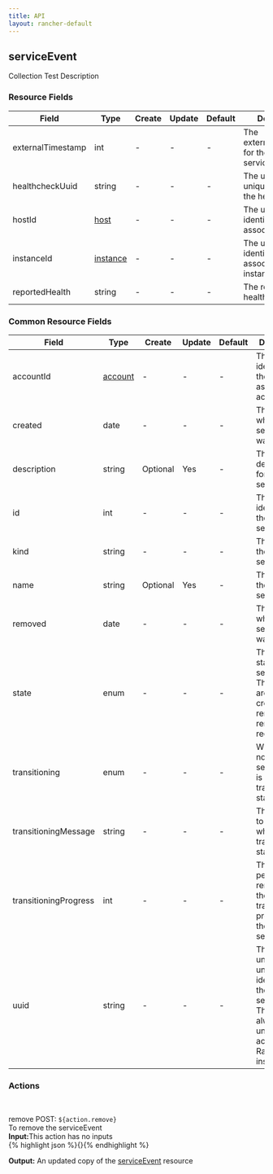 ```yaml
---
title: API
layout: rancher-default
---
```


## serviceEvent

Collection Test Description
​
### Resource Fields

Field | Type | Create | Update | Default | Description
---|---|---|---|---|---
externalTimestamp | int | - | - | - | The externalTimestamp for the serviceEvent
healthcheckUuid | string | - | - | - | The universal unique identifier of the healthcheck
hostId | [host]({{site.baseurl}}/rancher/api/host/) | - | - | - | The unique identifier for the associated host
instanceId | [instance]({{site.baseurl}}/rancher/api/instance/) | - | - | - | The unique identifier for the associated instance
reportedHealth | string | - | - | - | The reported health




### Common Resource Fields

Field | Type | Create | Update | Default | Description
---|---|---|---|---|---
accountId | [account]({{site.baseurl}}/rancher/api/account/) | - | - | - | The unique identifier for the associated account
created | date | - | - | - | The date of when the serviceEvent was created.
description | string | Optional | Yes | - | The description for the serviceEvent
id | int | - | - | - | The unique identifier for the serviceEvent
kind | string | - | - | - | The kind for the serviceEvent
name | string | Optional | Yes | - | The name for the serviceEvent
removed | date | - | - | - | The date of when the serviceEvent was removed
state | enum | - | - | - | The current state of the serviceEvent. The options are [created, creating, removed, removing, requested].
transitioning | enum | - | - | - | Whether or not the serviceEvent is in a transitioning state
transitioningMessage | string | - | - | - | The message to show while in a transitioning state
transitioningProgress | int | - | - | - | The percentage remaining in the transitioning process of the serviceEvent
uuid | string | - | - | - | The universally unique identifier for the serviceEvent. This will always be unique across Rancher installations.




### Actions









​

<span class="action">
<span class="header">
remove
<span class="headerright">POST:  <code>${action.remove}</code></span>
</span>
<div class="action-contents">
To remove the serviceEvent
<br>

<span class="input">
<strong>Input:</strong>This action has no inputs
<br>
{% highlight json %}{}{% endhighlight %}

<br>
</span>

<span class="output"><strong>Output:</strong> An updated copy of the <a href="/rancher/api/serviceEvent/">serviceEvent</a> resource
</span>
</div>
</span>
</span>
</span>

